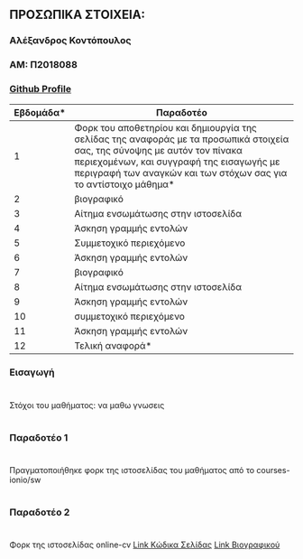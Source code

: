 ## ΠΡΟΣΩΠΙΚΑ ΣΤΟΙΧΕΙΑ:

### Αλέξανδρος Κοντόπουλος
### ΑΜ: Π2018088
### [Github Profile](https://github.com/AlexKontop)

| Εβδομάδα* | Παραδοτέο |
| --- | --- |
| 1 | Φορκ του αποθετηρίου και δημιουργία της σελίδας της αναφοράς με τα προσωπικά στοιχεία σας, της σύνοψης με αυτόν τον πίνακα περιεχομένων, και συγγραφή της εισαγωγής με περιγραφή των αναγκών και των στόχων σας για το αντίστοιχο μάθημα* |
| 2 | βιογραφικό |
| 3 | Αίτημα ενσωμάτωσης στην ιστοσελίδα |
| 4 | Άσκηση γραμμής εντολών |
| 5 | Συμμετοχικό περιεχόμενο |
| 6 | Άσκηση γραμμής εντολών |
| 7 | βιογραφικό |
| 8 | Αίτημα ενσωμάτωσης στην ιστοσελίδα |
| 9 | Άσκηση γραμμής εντολών |
| 10 | συμμετοχικό περιεχόμενο |
| 11 | Άσκηση γραμμής εντολών |
| 12 | Τελική αναφορά* |

### Εισαγωγή
#
Στόχοι του μαθήματος: να μαθω γνωσεις
#
### Παραδοτέο 1
#
Πραγματοποιήθηκε φορκ της ιστοσελίδας του μαθήματος από το courses-ionio/sw
#
### Παραδοτέο 2
#
Φορκ της ιστοσελίδας online-cv
[Link Κώδικα Σελίδας](https://github.com/AlexKontop/online-cv)
[Link Βιογραφικού](https://AlexKontop.github.io/online-cv/)
